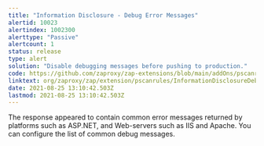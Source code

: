 ```yaml
---
title: "Information Disclosure - Debug Error Messages"
alertid: 10023
alertindex: 1002300
alerttype: "Passive"
alertcount: 1
status: release
type: alert
solution: "Disable debugging messages before pushing to production."
code: https://github.com/zaproxy/zap-extensions/blob/main/addOns/pscanrules/src/main/java/org/zaproxy/zap/extension/pscanrules/InformationDisclosureDebugErrorsScanRule.java
linktext: org/zaproxy/zap/extension/pscanrules/InformationDisclosureDebugErrorsScanRule.java
date: 2021-08-25 13:10:42.503Z
lastmod: 2021-08-25 13:10:42.503Z
---
```


The response appeared to contain common error messages returned by platforms such as ASP.NET, and Web-servers such as IIS and Apache. You can configure the list of common debug messages.
